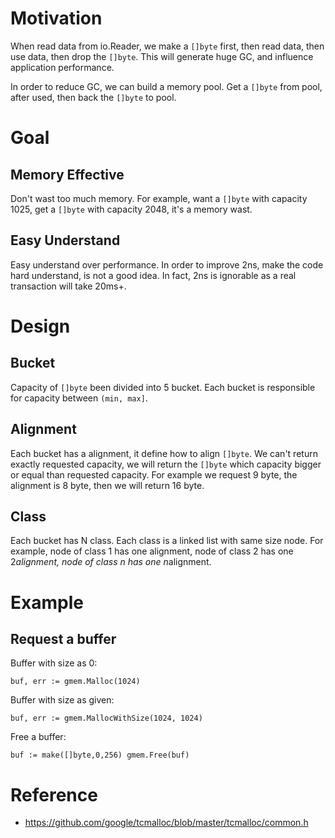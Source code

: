 # Motivation

When read data from io.Reader, we make a `[]byte` first, then read data, then use data, then drop the `[]byte`. This will generate huge GC, 
and influence application performance.

In order to reduce GC, we can build a memory pool. Get a `[]byte` from pool, after used, then back the `[]byte` to pool.

# Goal

## Memory Effective

Don't wast too much memory. For example, want a `[]byte` with capacity 1025, get a `[]byte` with capacity 2048, it's a memory wast.

## Easy Understand

Easy understand over performance. In order to improve 2ns, make the code hard understand, is not a good idea. In fact, 2ns is ignorable 
as a real transaction will take 20ms+.

# Design

## Bucket

Capacity of `[]byte` been divided into 5 bucket. Each bucket is responsible for capacity between `(min, max]`.

## Alignment

Each bucket has a alignment, it define how to align `[]byte`. We can't return exactly requested capacity, we will
return the `[]byte` which capacity bigger or equal than requested capacity. For example we request 9 byte, the alignment
is 8 byte, then we will return 16 byte. 

## Class

Each bucket has N class. Each class is a linked list with same size node. For example, node of class 1 has one alignment,
node of class 2 has one 2*alignment, node of class n has one n*alignment.

# Example

## Request a buffer

Buffer with size as 0:

`
buf, err := gmem.Malloc(1024)
`

Buffer with size as given:

`
buf, err := gmem.MallocWithSize(1024, 1024)
`

Free a buffer:

`
buf := make([]byte,0,256)
gmem.Free(buf)
`

# Reference

- https://github.com/google/tcmalloc/blob/master/tcmalloc/common.h


